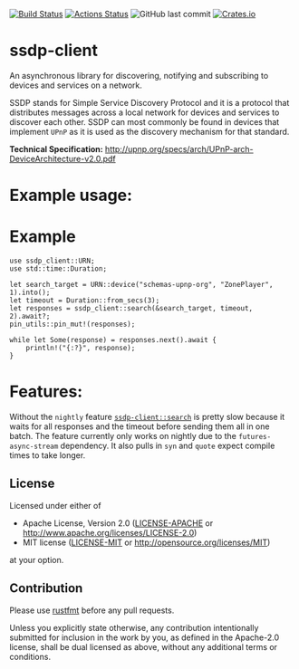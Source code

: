 [![Build Status](https://travis-ci.com/jjakobh/ssdp-client.svg?branch=master)](https://travis-ci.com/jjakobh/ssdp-client)
[![Actions Status](https://github.com/jjakobh/ssdp-client/workflows/CI/badge.svg)](https://github.com/jjakobh/ssdp-client/actions)
![GitHub last commit](https://img.shields.io/github/last-commit/jjakobh/ssdp-client.svg)
[![Crates.io](https://img.shields.io/crates/v/ssdp-client.svg)](https://crates.io/crates/ssdp-client)

ssdp-client
=======
An asynchronous library for discovering, notifying and subscribing to devices and services on a network.

SSDP stands for Simple Service Discovery Protocol and it is a protocol that
distributes messages across a local network for devices and services to
discover each other. SSDP can most commonly be found in devices that implement
`UPnP` as it is used as the discovery mechanism for that standard.

**Technical Specification:**
http://upnp.org/specs/arch/UPnP-arch-DeviceArchitecture-v2.0.pdf

# Example usage:

# Example
```rust,norun
use ssdp_client::URN;
use std::time::Duration;

let search_target = URN::device("schemas-upnp-org", "ZonePlayer", 1).into();
let timeout = Duration::from_secs(3);
let responses = ssdp_client::search(&search_target, timeout, 2).await?;
pin_utils::pin_mut!(responses);

while let Some(response) = responses.next().await {
    println!("{:?}", response);
}
```

# Features:
Without the `nightly` feature [`ssdp-client::search`](fn.search.html) is pretty slow
because it waits for all responses and the timeout before sending them all in one batch.
The feature currently only works on nightly due to the `futures-async-stream` dependency.
It also pulls in `syn` and `quote` expect compile times to take longer.

License
-------

Licensed under either of

 * Apache License, Version 2.0 ([LICENSE-APACHE](LICENSE-APACHE) or http://www.apache.org/licenses/LICENSE-2.0)
 * MIT license ([LICENSE-MIT](LICENSE-MIT) or http://opensource.org/licenses/MIT)

at your option.

Contribution
------------

Please use [rustfmt](https://github.com/rust-lang/rustfmt) before any pull requests.

Unless you explicitly state otherwise, any contribution intentionally submitted
for inclusion in the work by you, as defined in the Apache-2.0 license, shall be dual licensed as above, without any
additional terms or conditions.
